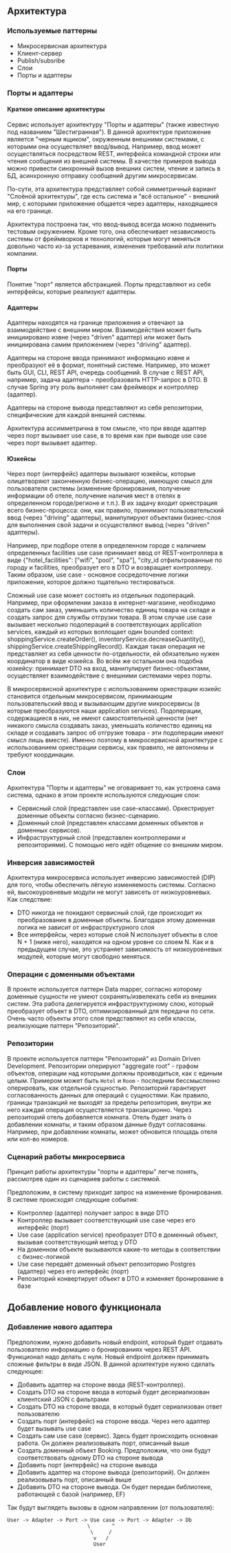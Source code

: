 ## Архитектура

### Используемые паттерны

* Микросервисная архитектура
* Клиент-сервер
* Publish/subsribe
* Слои
* Порты и адаптеры

### Порты и адаптеры

#### Краткое описание архитектуры

Сервис использует архитектуру "Порты и адаптеры" (также известную под названием "Шестигранная"). В данной архитектуре приложение
является "черным ящиком", окруженным внешними системами, c которыми она осуществляет ввод/вывод. Например, ввод может
осуществляться посредством REST, интерфейса командной строки или чтения сообщения из внешней системы. В качестве примеров вывода
можно привести синхронный вызов внешних систем, чтение и запись в БД, асинхронную отправку сообщений другим микросервисам.

По-сути, этa архитектура представляет собой симметричный вариант "Слоёной архитектуры", где есть система и "всё остальное" -
внешний мир, с которыми приложение общается через адаптеры, находящиеся на его границе.

Архитектура построена так, что ввод-вывод всегда можно подменить тестовым окружением. Кроме того, она обеспечивает независимость
системы от фреймворков и технологий, которые могут меняться довольно часто из-за устаревания, изменения требований или политики
компании.

#### Порты

Понятие "порт" является абстракцией. Порты представляют из себя интерфейсы, которые реализуют адаптеры.

#### Адаптеры

Aдаптеры находятся на границе приложения и отвечают за взаимодействие с внешним миром. Взаимодействия может быть инициировано
извне (через "driven" адаптер) или может быть инициирована самим приложением (через "driving" адаптер).

Адаптеры на стороне ввода принимают информацию извне и преобразуют её в формат, понятный системе. Например, это может быть GUI,
CLI, REST API, очередь сообщений. В случае с REST API, например, задача адаптера - преобразовать HTTP-запрос в DTO. В случае
Spring эту роль выполняет cам фреймворк и контроллер (адаптер).

Адаптеры на стороне вывода представляют из себя репозитории, специфические для каждой внешней системы.

Архитектура ассимметрична в том смысле, что при вводе адаптер через порт вызывает use case, в то время как при выводе use case
через порт вызывает адаптер.

#### Юзкейсы

Через порт (интерфейс) адаптеры вызывают юзкейсы, которые олицетворяют законченную бизнес-операцию, имеющую смысл
для пользователя системы (изменение бронирования, получение информации об отеле, получение наличия мест в отелях в определенном городе/регионе и т.п.). В их задачу
входит оркестрация всего бизнес-процесса: они, как правило, принимают пользовательский ввод (через "driving" адаптеры),
манипулируют объектами бизнес-слоя для выполнения свой задачи и осуществляют вывод (через "driven" адаптеры).

Например, при подборе отеля в определенном городе с наличием определенных facilities use case принимает ввод от REST-контроллера в виде {"hotel_facilities": ["wifi", "pool", "spa"], "city_id отфильтрованные по городу и facilities, преобразует его в DTO и возвращает контроллеру. Таким образом, use case - оcновное
сосредоточение логики приложения, которое должно тщательно тестироваться.

Сложный use case может состоять из отдельных подопераций. Например, при оформлении заказа в интернет-магазине, необходимо
создать сам заказ, уменьшить количество единиц товара на складе и создать запрос для службы отгрузки товара. В этом случае
use case вызывает несколько подопераций в соответствующих application services, каждый из которых воплощает один bounded context:
shoppingService.createOrder(), inventoryService.decreaseQuantity(), shippingService.createShippingRecord(). Каждая такая операция
не представляет из себя ценности по-отдельности, ей обязательно нужен координатор в виде юзкейса. Во всём же остальном она подобна
юзкейсу: принимает DTO на вход, манипулирует бизнес-объектами, осуществляет взаимодействие с внешними системами через порты.

В микросервисной архитектуре с использованием оркестрации юзкейс становится отдельным микросервисом, принимающим пользовательский ввод
и вызывающим другие микросервисы (в которые преобразуются наши application services). Подоперации, содержащиеся в них, не имеют
самостоятельной ценности (нет никакого смысла создавать заказ, уменьшать количество единиц на складе и создавать запрос об отгрузке
товара - эти подоперации имеют смысл лишь вместе). Именно поэтому в микросервисной архитектуре с использованием оркестрации сервисы,
как правило, не автономны и требуют координации.

### Слои

Архитектура "Порты и адаптеры" не оговаривает то, как устроена сама система, однако в этом проекте используются следующие слои:

* Сервисный слой (представлен use case-классами). Оркестрирует доменные объекты согласно бизнес-сценарию.
* Доменный слой (представлен классами доменных объектов и доменных сервисов).
* Инфраструктурный слой (представлен контроллерами и репозиториями). C помощью него идёт общение со внешним миром.

### Инверсия зависимостей

Архитектура микросервиса использует инверсию зависимостей (DIP) для того, чтобы обеспечить лёгкую изменяемоcть системы. Согласно ей,
высокоуровневые модули не могут зависеть от низкоуровневых. Как следствие:

* DTO никогда не покидают сервисный cлой, где происходит их преобразование в доменные объекты. Благодаря этому доменная логика не
зависит от инфраструктурного слоя
* Все интерфейсы, через которые слой N использует объекты в слое N + 1 (ниже него), находятся на одном уровне со слоем N. Как и в
предыдущем случае, это устраняет зависимость от низкоуровневых модулей, которые могут свободно меняться.


### Операции c доменными объектами

В проекте используется паттерн Data mapper, согласно которому доменные сущности не умеют сохранять/извелекать себя из внешних
систем. Эта работа делегируется инфраструктурному слою, который преобразует объект в DTO, оптимизированный для передачи по сети.
Очень часто объекты этого слоя представляют из себя классы, реализующие паттерн "Репозиторий".

### Репозитории

В проекте используется паттерн "Репозиторий" из Domain Driven Development. Репозитории оперируют "aggregate root" - графом объектов,
операции над которыми должны проиводиться, как с единым целым. Примером может быть `Hotel` и `Room` - последним
бессмысленно оперировать, как отдельной сущностью. Репозиторий гарантирует согласованность данных для операций с сущностями. Как
правило, границы транзакций не выходят за пределы репозитория, внутри же него каждая операция осуществляется транзакционно.
Через репозиторий отель добавляется комната. Отель будет знать о добавлении комнаты, и таким образом данные будут согласованы.
Например, при добавлении комнаты, может обновится площадь отеля или кол-во номеров.

### Сценарий работы микросервиса

Принцип работы архитектуры "порты и адаптеры" легче понять, рассмотрев один из сценариев работы с системой.

Предположим, в систему приходит запрос на изменение бронирования. В системе происходят следующие события:

* Контроллер (адаптер) получает запрос в виде DTO
* Контроллер вызывает соответствующий use case через его интерфейс (порт)
* Use case (application service) преобразует DTO в доменный объект, вызывая cоответствующий метод у DTO
* На доменном объекте вызываются какие-то методы в соответствии с бизнес-логикой
* Use case передаёт доменный объект репозиторию Postgres (адаптер) через его интерфейс (порт)
* Репозиторий конвертирует объект в DTO и изменяет бронирование в базе

## Добавление нового функционала

### Добавление нового адаптера

Предположим, нужно добавить новый endpoint, который будет отдавать пользователю информацию о бронированиях через REST API. Функционал надо
делать с нуля. Новый endpoint должен принимать сложные фильтры в виде JSON. В данной архитектуре нужно сделать следующее:

* Добавить адаптер на стороне ввода (REST-контроллер).
* Cоздать DTO на стороне ввода в который будет десериализован клиентский JSON с фильтрами
* Cоздать DTO на стороне ввода, в который будет сериализован ответ пользователю
* Создать порт (интерфейс) на стороне ввода. Через него адаптер будет вызывать use case
* Создать сам use case (сервис). Здесь будет происходить основная работа. Он должен реализовывать порт, описанный выше
* Создать доменный объект Booking. Предположим, что они будут соответствовать одному DTO на стороне вывода
* Добавить порт (интерфейс) на стороне вывода
* Добавить адаптер на стороне вывода (репозиторий). Он должен реализовывать порт, описанный выше
* Добавить DTO на стороне вывода. Он будет передан библиотеке, работающей с базой (например, EF)

Так будут выглядеть вызовы в одном направлении (от пользователя):
```
User -> Adapter -> Port -> Use case -> Port -> Adapter -> Db
                          \       ^
                           \     /
                            v   /
                            User